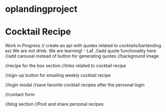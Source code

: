 # oplandingproject

# Cocktail Recipe

Work in Progress
// create an api with quotes related to cocktails/bartending
ex) We are not drink. We are learning! - Laf.
//add quote functionality here
//add carousel instead of button for generating quotes
//background image

//recipe for the box section
//links related to cocktail recipe

//sign-up button for emailing weekly cocktail recipe

//login modal
//save favorite cocktail recipes after the personal login

//contact form

//blog section
//Post and share personal recipes
